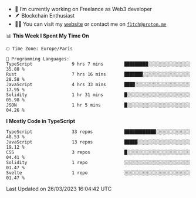- 🔭 I’m currently working on Freelance as Web3 developer
- 🪶 Blockchain Enthusiast
- 👨‍💻 You can visit my [website](https://f1tch.xyz) or contact me on [`f1tch@proton.me`](mailto:f1tch@proton.me)

<!--START_SECTION:waka-->
📊 **This Week I Spent My Time On** 

```text
🕑︎ Time Zone: Europe/Paris

💬 Programming Languages: 
TypeScript               9 hrs 7 mins        █████████░░░░░░░░░░░░░░░░   35.88 % 
Rust                     7 hrs 16 mins       ███████░░░░░░░░░░░░░░░░░░   28.58 % 
JavaScript               4 hrs 33 mins       ████░░░░░░░░░░░░░░░░░░░░░   17.95 % 
Solidity                 1 hr 31 mins        █░░░░░░░░░░░░░░░░░░░░░░░░   05.98 % 
JSON                     1 hr 5 mins         █░░░░░░░░░░░░░░░░░░░░░░░░   04.26 % 
```

**I Mostly Code in TypeScript** 

```text
TypeScript               33 repos            ████████████░░░░░░░░░░░░░   48.53 % 
JavaScript               13 repos            █████░░░░░░░░░░░░░░░░░░░░   19.12 % 
CSS                      3 repos             █░░░░░░░░░░░░░░░░░░░░░░░░   04.41 % 
Solidity                 1 repo              ░░░░░░░░░░░░░░░░░░░░░░░░░   01.47 % 
Svelte                   1 repo              ░░░░░░░░░░░░░░░░░░░░░░░░░   01.47 % 
```




 Last Updated on 26/03/2023 16:04:42 UTC
<!--END_SECTION:waka-->
